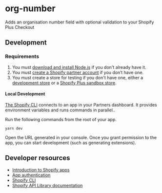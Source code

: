 # org-number

Adds an organisation number field with optional validation to your Shopify Plus Checkout

## Development

### Requirements

1. You must [download and install Node.js](https://nodejs.org/en/download/) if you don't already have it.
1. You must [create a Shopify partner account](https://partners.shopify.com/signup) if you don’t have one.
1. You must create a store for testing if you don't have one, either a
   [development store](https://help.shopify.com/en/partners/dashboard/development-stores#create-a-development-store) or
   a [Shopify Plus sandbox store](https://help.shopify.com/en/partners/dashboard/managing-stores/plus-sandbox-store).

#### Local Development

[The Shopify CLI](https://shopify.dev/docs/apps/tools/cli) connects to an app in your Partners dashboard. It provides
environment variables and runs commands in parallel..

Run the following commands from the root of your app.

```shell
yarn dev
```

Open the URL generated in your console. Once you grant permission to the app, you can start development (such as
generating extensions).

## Developer resources

-   [Introduction to Shopify apps](https://shopify.dev/docs/apps/getting-started)
-   [App authentication](https://shopify.dev/docs/apps/auth)
-   [Shopify CLI](https://shopify.dev/docs/apps/tools/cli)
-   [Shopify API Library documentation](https://github.com/Shopify/shopify-api-js#readme)
